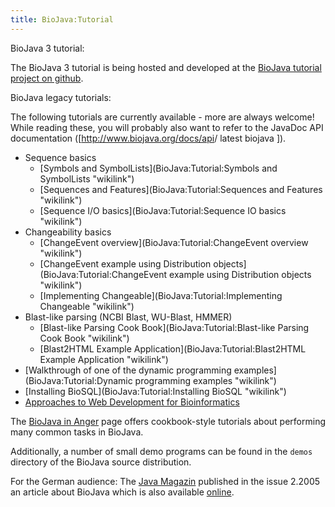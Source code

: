 ```yaml
---
title: BioJava:Tutorial
---
```


BioJava 3 tutorial:

The BioJava 3 tutorial is being hosted and developed at the [BioJava
tutorial project on
github](https://github.com/biojava/biojava3-tutorial).

BioJava legacy tutorials:

The following tutorials are currently available - more are always
welcome! While reading these, you will probably also want to refer to
the JavaDoc API documentation ([<http://www.biojava.org/docs/api>/
latest biojava ]).

-   Sequence basics
    -   [Symbols and
        SymbolLists](BioJava:Tutorial:Symbols and SymbolLists "wikilink")
    -   [Sequences and
        Features](BioJava:Tutorial:Sequences and Features "wikilink")
    -   [Sequence I/O
        basics](BioJava:Tutorial:Sequence IO basics "wikilink")
-   Changeability basics
    -   [ChangeEvent
        overview](BioJava:Tutorial:ChangeEvent overview "wikilink")
    -   [ChangeEvent example using Distribution
        objects](BioJava:Tutorial:ChangeEvent example using Distribution objects "wikilink")
    -   [Implementing
        Changeable](BioJava:Tutorial:Implementing Changeable "wikilink")
-   Blast-like parsing (NCBI Blast, WU-Blast, HMMER)
    -   [Blast-like Parsing Cook
        Book](BioJava:Tutorial:Blast-like Parsing Cook Book "wikilink")
    -   [Blast2HTML Example
        Application](BioJava:Tutorial:Blast2HTML Example Application "wikilink")
-   [Walkthrough of one of the dynamic programming
    examples](BioJava:Tutorial:Dynamic programming examples "wikilink")
-   [Installing BioSQL](BioJava:Tutorial:Installing BioSQL "wikilink")
-   [Approaches to Web Development for
    Bioinformatics](http://biojava.org/download/WebDevelopmentBioinformatics.pdf)

The [BioJava in Anger](BioJava:CookBook "wikilink") page offers
cookbook-style tutorials about performing many common tasks in BioJava.

Additionally, a number of small demo programs can be found in the
`demos` directory of the BioJava source distribution.

For the German audience: The [Java Magazin](http://www.java-magazin.de/)
published in the issue 2.2005 an article about BioJava which is also
available
[online](http://www.biojava.org/presentations/JM_2.05_20-23.pdf).
